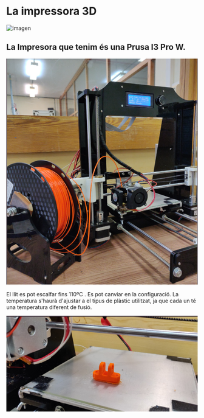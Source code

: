 # La impressora 3D

![imagen](img/Impressora%203D2.png)

## La Impresora que tenim és una Prusa I3 Pro W.

![imagen](img/2022-12-15-16-42-25.png)

El llit es pot escalfar fins 110ºC . Es pot canviar en la configuració. La temperatura s'haurà d'ajustar a el tipus de plàstic utilitzat, ja que cada un té una temperatura diferent de fusió.

![imagen](img/2022-12-15-16-43-10.png)